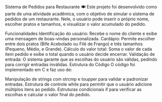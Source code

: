 Sistema de Pedidos para Restaurante 🍽️
Este projeto foi desenvolvido como parte de uma atividade acadêmica, com o objetivo de simular o sistema de pedidos de um restaurante. Nele, o usuário pode inserir o próprio nome, escolher pratos e tamanhos, e visualizar o valor acumulado do pedido.

Funcionalidades
Identificação do usuário: Recebe o nome do cliente e exibe uma mensagem de boas-vindas personalizada.
Cardápio: Permite escolher entre dois pratos (Bife Acebolado ou Filé de Frango) e três tamanhos (Pequeno, Médio, e Grande).
Cálculo do valor total: Soma o valor de cada item pedido e exibe o total quando o usuário decide encerrar.
Validação de entrada: O sistema garante que as escolhas do usuário são válidas, pedindo para corrigir entradas inválidas.
Estrutura do Código
O código foi implementado em C e faz uso de:

Manipulação de strings com strcmp e toupper para validar e padronizar entradas.
Estrutura de controle while para permitir que o usuário adicione múltiplos itens ao pedido.
Estruturas condicionais if para verificar as escolhas e calcular o valor final do pedido.

